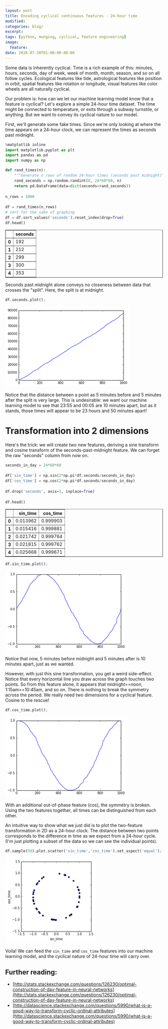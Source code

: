 ```yaml
---
layout: post
title: Encoding cyclical continuous features - 24-hour time
modified:
categories: blog/
excerpt:
tags: [python, munging, cyclical, feature engineering]
image:
  feature:
date: 2016-07-30T01:00:00-00:00
---
```


Some data is inherently cyclical. Time is a rich example of this: minutes, hours, seconds, day of week, week of month, month, season, and so on all follow cycles. Ecological features like tide, astrological features like position in orbit, spatial features like rotation or longitude, visual features like color wheels are all naturally cyclical.

Our problem is: how can we let our machine learning model know that a feature is cyclical? Let's explore a simple 24-hour time dataset. The time might be connected to temperature, or exits through a subway turnstile, or anything. But we want to convey its cyclical nature to our model.

First, we'll generate some fake times. Since we're only looking at where the time appears on a 24-hour clock, we can represent the times as seconds past midnight.


```python
%matplotlib inline
import matplotlib.pyplot as plt
import pandas as pd
import numpy as np
```

```python
def rand_times(n):
    """Generate n rows of random 24-hour times (seconds past midnight)"""
    rand_seconds = np.random.randint(0, 24*60*60, n)
    return pd.DataFrame(data=dict(seconds=rand_seconds))

n_rows = 1000

df = rand_times(n_rows)
# sort for the sake of graphing
df = df.sort_values('seconds').reset_index(drop=True)
df.head()
```




<div>
<table border="1" class="dataframe">
  <thead>
    <tr style="text-align: right;">
      <th></th>
      <th>seconds</th>
    </tr>
  </thead>
  <tbody>
    <tr>
      <th>0</th>
      <td>192</td>
    </tr>
    <tr>
      <th>1</th>
      <td>212</td>
    </tr>
    <tr>
      <th>2</th>
      <td>299</td>
    </tr>
    <tr>
      <th>3</th>
      <td>300</td>
    </tr>
    <tr>
      <th>4</th>
      <td>353</td>
    </tr>
  </tbody>
</table>
</div>



Seconds past midnight alone conveys no closeness between data that crosses the "split". Here, the split is at midnight.


```python
df.seconds.plot();
```


![png](../../images/encoding-cyclical-features-24h-time/output_4_0.png)


Notice that the distance between a point as 5 minutes before and 5 minutes after the split is very large. This is undesirable: we want our machine learning model to see that 23:55 and 00:05 are 10 minutes apart, but as it stands, those times will appear to be 23 hours and 50 minutes apart!

# Transformation into 2 dimensions

Here's the trick: we will create two new features, deriving a sine transform and cosine transform of the seconds-past-midnight feature. We can forget the raw "seconds" column from now on.


```python
seconds_in_day = 24*60*60

df['sin_time'] = np.sin(2*np.pi*df.seconds/seconds_in_day)
df['cos_time'] = np.cos(2*np.pi*df.seconds/seconds_in_day)

df.drop('seconds', axis=1, inplace=True)

df.head()
```




<div>
<table border="1" class="dataframe">
  <thead>
    <tr style="text-align: right;">
      <th></th>
      <th>sin_time</th>
      <th>cos_time</th>
    </tr>
  </thead>
  <tbody>
    <tr>
      <th>0</th>
      <td>0.013962</td>
      <td>0.999903</td>
    </tr>
    <tr>
      <th>1</th>
      <td>0.015416</td>
      <td>0.999881</td>
    </tr>
    <tr>
      <th>2</th>
      <td>0.021742</td>
      <td>0.999764</td>
    </tr>
    <tr>
      <th>3</th>
      <td>0.021815</td>
      <td>0.999762</td>
    </tr>
    <tr>
      <th>4</th>
      <td>0.025668</td>
      <td>0.999671</td>
    </tr>
  </tbody>
</table>
</div>




```python
df.sin_time.plot();
```


![png](../../images/encoding-cyclical-features-24h-time/output_8_0.png)


Notice that now, 5 minutes before midnight and 5 minutes after is 10 minutes apart, just as we wanted.

However, with just this sine transformation, you get a weird side-effect. Notice that every horizontal line you draw across the graph touches two points. So from this feature alone, it appears that midnight==noon, 1:15am==10:45am, and so on. There is nothing to break the symmetry across the period. We really need two dimensions for a cyclical feature. Cosine to the rescue!


```python
df.cos_time.plot();
```


![png](../../images/encoding-cyclical-features-24h-time/output_10_0.png)


With an additional out-of-phase feature (cos), the symmetry is broken. Using the two features together, all times can be distinguished from each other.

An intuitive way to show what we just did is to plot the two-feature transformation in 2D as a 24-hour clock. The distance between two points corresponds to the difference in time as we expect from a 24-hour cycle. (I'm just plotting a subset of the data so we can see the individual points).


```python
df.sample(50).plot.scatter('sin_time','cos_time').set_aspect('equal');
```


![png](../../images/encoding-cyclical-features-24h-time/output_12_0.png)


Voila! We can feed the `sin_time` and `cos_time` features into our machine learning model, and the cyclical nature of 24-hour time will carry over.

## Further reading:

* [http://stats.stackexchange.com/questions/126230/optimal-construction-of-day-feature-in-neural-networks](http://stats.stackexchange.com/questions/126230/optimal-construction-of-day-feature-in-neural-networks)
* [http://datascience.stackexchange.com/questions/5990/what-is-a-good-way-to-transform-cyclic-ordinal-attributes](http://datascience.stackexchange.com/questions/5990/what-is-a-good-way-to-transform-cyclic-ordinal-attributes)
